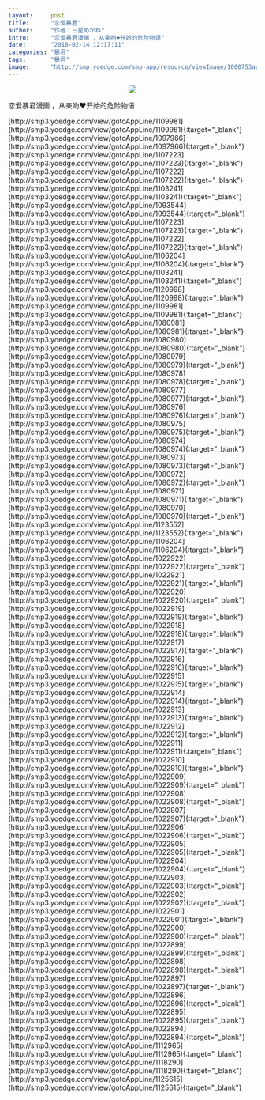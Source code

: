 ```yaml
---
layout:     post
title:      "恋爱暴君"
author:     "作者：三星めがね"
intro:      "恋爱暴君漫画 ，从亲吻❤开始的危险物语"
date:       "2018-02-14 12:17:11"
categories: "暴君"
tags:       "暴君"
image:      "http://smp.yoedge.com/smp-app/resource/viewImage/1000753appline.png"
---
```

<div style="text-align: center">
<p><img src="http://smp.yoedge.com/smp-app/resource/viewImage/1000753appline.png"/></p>
</div>
<p class="post-meta">
<span>恋爱暴君漫画 ，从亲吻❤开始的危险物语</span>
</p>
[http://smp3.yoedge.com/view/gotoAppLine/1109981](http://smp3.yoedge.com/view/gotoAppLine/1109981){:target="_blank"}
[http://smp3.yoedge.com/view/gotoAppLine/1097966](http://smp3.yoedge.com/view/gotoAppLine/1097966){:target="_blank"}
[http://smp3.yoedge.com/view/gotoAppLine/1107223](http://smp3.yoedge.com/view/gotoAppLine/1107223){:target="_blank"}
[http://smp3.yoedge.com/view/gotoAppLine/1107222](http://smp3.yoedge.com/view/gotoAppLine/1107222){:target="_blank"}
[http://smp3.yoedge.com/view/gotoAppLine/1103241](http://smp3.yoedge.com/view/gotoAppLine/1103241){:target="_blank"}
[http://smp3.yoedge.com/view/gotoAppLine/1093544](http://smp3.yoedge.com/view/gotoAppLine/1093544){:target="_blank"}
[http://smp3.yoedge.com/view/gotoAppLine/1107223](http://smp3.yoedge.com/view/gotoAppLine/1107223){:target="_blank"}
[http://smp3.yoedge.com/view/gotoAppLine/1107222](http://smp3.yoedge.com/view/gotoAppLine/1107222){:target="_blank"}
[http://smp3.yoedge.com/view/gotoAppLine/1106204](http://smp3.yoedge.com/view/gotoAppLine/1106204){:target="_blank"}
[http://smp3.yoedge.com/view/gotoAppLine/1103241](http://smp3.yoedge.com/view/gotoAppLine/1103241){:target="_blank"}
[http://smp3.yoedge.com/view/gotoAppLine/1120998](http://smp3.yoedge.com/view/gotoAppLine/1120998){:target="_blank"}
[http://smp3.yoedge.com/view/gotoAppLine/1109981](http://smp3.yoedge.com/view/gotoAppLine/1109981){:target="_blank"}
[http://smp3.yoedge.com/view/gotoAppLine/1080981](http://smp3.yoedge.com/view/gotoAppLine/1080981){:target="_blank"}
[http://smp3.yoedge.com/view/gotoAppLine/1080980](http://smp3.yoedge.com/view/gotoAppLine/1080980){:target="_blank"}
[http://smp3.yoedge.com/view/gotoAppLine/1080979](http://smp3.yoedge.com/view/gotoAppLine/1080979){:target="_blank"}
[http://smp3.yoedge.com/view/gotoAppLine/1080978](http://smp3.yoedge.com/view/gotoAppLine/1080978){:target="_blank"}
[http://smp3.yoedge.com/view/gotoAppLine/1080977](http://smp3.yoedge.com/view/gotoAppLine/1080977){:target="_blank"}
[http://smp3.yoedge.com/view/gotoAppLine/1080976](http://smp3.yoedge.com/view/gotoAppLine/1080976){:target="_blank"}
[http://smp3.yoedge.com/view/gotoAppLine/1080975](http://smp3.yoedge.com/view/gotoAppLine/1080975){:target="_blank"}
[http://smp3.yoedge.com/view/gotoAppLine/1080974](http://smp3.yoedge.com/view/gotoAppLine/1080974){:target="_blank"}
[http://smp3.yoedge.com/view/gotoAppLine/1080973](http://smp3.yoedge.com/view/gotoAppLine/1080973){:target="_blank"}
[http://smp3.yoedge.com/view/gotoAppLine/1080972](http://smp3.yoedge.com/view/gotoAppLine/1080972){:target="_blank"}
[http://smp3.yoedge.com/view/gotoAppLine/1080971](http://smp3.yoedge.com/view/gotoAppLine/1080971){:target="_blank"}
[http://smp3.yoedge.com/view/gotoAppLine/1080970](http://smp3.yoedge.com/view/gotoAppLine/1080970){:target="_blank"}
[http://smp3.yoedge.com/view/gotoAppLine/1123552](http://smp3.yoedge.com/view/gotoAppLine/1123552){:target="_blank"}
[http://smp3.yoedge.com/view/gotoAppLine/1106204](http://smp3.yoedge.com/view/gotoAppLine/1106204){:target="_blank"}
[http://smp3.yoedge.com/view/gotoAppLine/1022922](http://smp3.yoedge.com/view/gotoAppLine/1022922){:target="_blank"}
[http://smp3.yoedge.com/view/gotoAppLine/1022921](http://smp3.yoedge.com/view/gotoAppLine/1022921){:target="_blank"}
[http://smp3.yoedge.com/view/gotoAppLine/1022920](http://smp3.yoedge.com/view/gotoAppLine/1022920){:target="_blank"}
[http://smp3.yoedge.com/view/gotoAppLine/1022919](http://smp3.yoedge.com/view/gotoAppLine/1022919){:target="_blank"}
[http://smp3.yoedge.com/view/gotoAppLine/1022918](http://smp3.yoedge.com/view/gotoAppLine/1022918){:target="_blank"}
[http://smp3.yoedge.com/view/gotoAppLine/1022917](http://smp3.yoedge.com/view/gotoAppLine/1022917){:target="_blank"}
[http://smp3.yoedge.com/view/gotoAppLine/1022916](http://smp3.yoedge.com/view/gotoAppLine/1022916){:target="_blank"}
[http://smp3.yoedge.com/view/gotoAppLine/1022915](http://smp3.yoedge.com/view/gotoAppLine/1022915){:target="_blank"}
[http://smp3.yoedge.com/view/gotoAppLine/1022914](http://smp3.yoedge.com/view/gotoAppLine/1022914){:target="_blank"}
[http://smp3.yoedge.com/view/gotoAppLine/1022913](http://smp3.yoedge.com/view/gotoAppLine/1022913){:target="_blank"}
[http://smp3.yoedge.com/view/gotoAppLine/1022912](http://smp3.yoedge.com/view/gotoAppLine/1022912){:target="_blank"}
[http://smp3.yoedge.com/view/gotoAppLine/1022911](http://smp3.yoedge.com/view/gotoAppLine/1022911){:target="_blank"}
[http://smp3.yoedge.com/view/gotoAppLine/1022910](http://smp3.yoedge.com/view/gotoAppLine/1022910){:target="_blank"}
[http://smp3.yoedge.com/view/gotoAppLine/1022909](http://smp3.yoedge.com/view/gotoAppLine/1022909){:target="_blank"}
[http://smp3.yoedge.com/view/gotoAppLine/1022908](http://smp3.yoedge.com/view/gotoAppLine/1022908){:target="_blank"}
[http://smp3.yoedge.com/view/gotoAppLine/1022907](http://smp3.yoedge.com/view/gotoAppLine/1022907){:target="_blank"}
[http://smp3.yoedge.com/view/gotoAppLine/1022906](http://smp3.yoedge.com/view/gotoAppLine/1022906){:target="_blank"}
[http://smp3.yoedge.com/view/gotoAppLine/1022905](http://smp3.yoedge.com/view/gotoAppLine/1022905){:target="_blank"}
[http://smp3.yoedge.com/view/gotoAppLine/1022904](http://smp3.yoedge.com/view/gotoAppLine/1022904){:target="_blank"}
[http://smp3.yoedge.com/view/gotoAppLine/1022903](http://smp3.yoedge.com/view/gotoAppLine/1022903){:target="_blank"}
[http://smp3.yoedge.com/view/gotoAppLine/1022902](http://smp3.yoedge.com/view/gotoAppLine/1022902){:target="_blank"}
[http://smp3.yoedge.com/view/gotoAppLine/1022901](http://smp3.yoedge.com/view/gotoAppLine/1022901){:target="_blank"}
[http://smp3.yoedge.com/view/gotoAppLine/1022900](http://smp3.yoedge.com/view/gotoAppLine/1022900){:target="_blank"}
[http://smp3.yoedge.com/view/gotoAppLine/1022899](http://smp3.yoedge.com/view/gotoAppLine/1022899){:target="_blank"}
[http://smp3.yoedge.com/view/gotoAppLine/1022898](http://smp3.yoedge.com/view/gotoAppLine/1022898){:target="_blank"}
[http://smp3.yoedge.com/view/gotoAppLine/1022897](http://smp3.yoedge.com/view/gotoAppLine/1022897){:target="_blank"}
[http://smp3.yoedge.com/view/gotoAppLine/1022896](http://smp3.yoedge.com/view/gotoAppLine/1022896){:target="_blank"}
[http://smp3.yoedge.com/view/gotoAppLine/1022895](http://smp3.yoedge.com/view/gotoAppLine/1022895){:target="_blank"}
[http://smp3.yoedge.com/view/gotoAppLine/1022894](http://smp3.yoedge.com/view/gotoAppLine/1022894){:target="_blank"}
[http://smp3.yoedge.com/view/gotoAppLine/1112965](http://smp3.yoedge.com/view/gotoAppLine/1112965){:target="_blank"}
[http://smp3.yoedge.com/view/gotoAppLine/1118290](http://smp3.yoedge.com/view/gotoAppLine/1118290){:target="_blank"}
[http://smp3.yoedge.com/view/gotoAppLine/1125615](http://smp3.yoedge.com/view/gotoAppLine/1125615){:target="_blank"}



